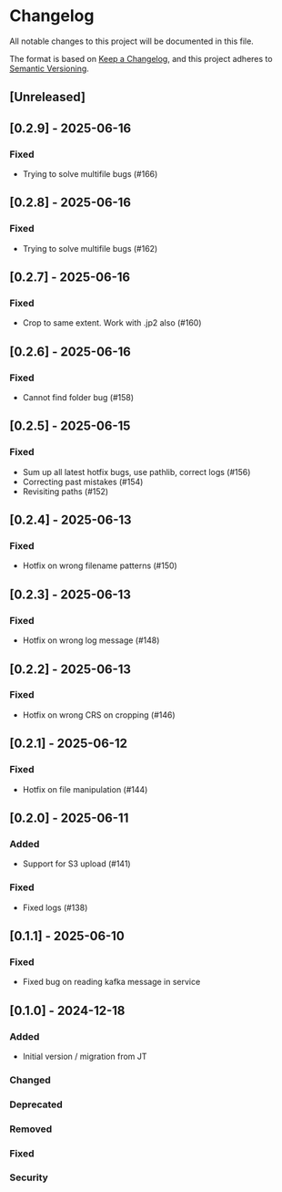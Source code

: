 # Changelog

All notable changes to this project will be documented in this file.

The format is based on [Keep a Changelog](https://keepachangelog.com/en/1.1.0/),
and this project adheres to [Semantic Versioning](https://semver.org/spec/v2.0.0.html).

## [Unreleased]
## [0.2.9] - 2025-06-16
### Fixed
- Trying to solve multifile bugs (#166)

## [0.2.8] - 2025-06-16
### Fixed
- Trying to solve multifile bugs (#162)

## [0.2.7] - 2025-06-16
### Fixed
- Crop to same extent. Work with .jp2 also (#160)

## [0.2.6] - 2025-06-16
### Fixed
- Cannot find folder bug (#158)

## [0.2.5] - 2025-06-15
### Fixed
- Sum up all latest hotfix bugs, use pathlib, correct logs (#156)
- Correcting past mistakes (#154)
- Revisiting paths (#152)

## [0.2.4] - 2025-06-13
### Fixed
- Hotfix on wrong filename patterns (#150)

## [0.2.3] - 2025-06-13
### Fixed
- Hotfix on wrong log message (#148)

## [0.2.2] - 2025-06-13
### Fixed
- Hotfix on wrong CRS on cropping (#146)

## [0.2.1] - 2025-06-12
### Fixed
- Hotfix on file manipulation (#144)

## [0.2.0] - 2025-06-11
### Added
- Support for S3 upload (#141)
### Fixed
- Fixed logs (#138)

## [0.1.1] - 2025-06-10
### Fixed
- Fixed bug on reading kafka message in service

## [0.1.0] - 2024-12-18
### Added
- Initial version / migration from JT

### Changed
### Deprecated
### Removed
### Fixed
### Security